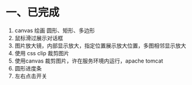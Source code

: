 # 一、已完成

1. canvas 绘画 圆形、矩形、多边形
2. 鼠标滑过展示对话框
3. 图片放大镜，内部显示放大，指定位置展示放大位置，多图相邻显示放大
4. 使用 css clip 裁剪图片
5. 使用canvas 裁剪图片，许在服务环境内运行，apache tomcat
6. 圆形进度条
7. 左右点击开关
